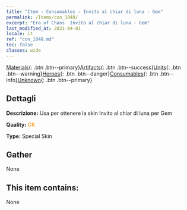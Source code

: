 ```yaml
---
title: "Item - Consumables - Invito al chiar di luna - Gem"
permalink: /Items/con_1048/
excerpt: "Era of Chaos  Invito al chiar di luna - Gem"
last_modified_at: 2021-04-01
locale: it
ref: "con_1048.md"
toc: false
classes: wide
---
```

 [Materials](/it/Items/){: .btn .btn--primary}[Artifacts](/it/Items/Artifacts/){: .btn .btn--success}[Units](/it/Items/Units/){: .btn .btn--warning}[Heroes](/it/Items/Heroes/){: .btn .btn--danger}[Consumables](/it/Items/Consumables/){: .btn .btn--info}[Unknown](/it/Items/Unknown/){: .btn .btn--primary}

## Dettagli
 **Descrizione:** Usa per ottenere la skin Invito al chiar di luna per Gem

 **Quality:** <span style="color: #FF8C00">OK</span>

 **Type:** Special Skin

## Gather

  None

## This item contains:

  None


